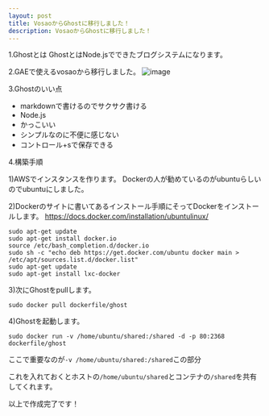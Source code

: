```yaml
---
layout: post
title: VosaoからGhostに移行しました！
description: VosaoからGhostに移行しました！
---
```

1.Ghostとは
GhostとはNode.jsでできたブログシステムになります。

2.GAEで使えるvosaoから移行しました。
![image]({{site.baseurl}}/assets/images/2009_10_3/vosao.png)


3.Ghostのいい点

- markdownで書けるのでサクサク書ける
- Node.js
- かっこいい
- シンプルなのに不便に感じない
- コントロール+sで保存できる

4.構築手順

1)AWSでインスタンスを作ります。
Dockerの人が勧めているのがubuntuらしいのでubuntuにしました。

2)Dockerのサイトに書いてあるインストール手順にそってDockerをインストールします。
https://docs.docker.com/installation/ubuntulinux/

```shell
sudo apt-get update
sudo apt-get install docker.io
source /etc/bash_completion.d/docker.io
sudo sh -c "echo deb https://get.docker.com/ubuntu docker main > /etc/apt/sources.list.d/docker.list"
sudo apt-get update
sudo apt-get install lxc-docker
```

3)次にGhostをpullします。
```shell
sudo docker pull dockerfile/ghost
```

4)Ghostを起動します。
```shell
sudo docker run -v /home/ubuntu/shared:/shared -d -p 80:2368 dockerfile/ghost
```

ここで重要なのが`-v /home/ubuntu/shared:/shared`この部分

これを入れておくとホストの`/home/ubuntu/shared`とコンテナの`/shared`を共有してくれます。

以上で作成完了です！
